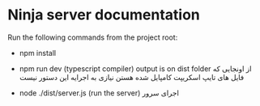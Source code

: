 # Ninja server documentation

Run the following commands from the project root:

- npm install

- npm run dev
  (typescript compiler) output is on dist folder
  از اونجایی که فایل های تایپ اسکریپت
  کامپایل شده هستن
  نیازی به اجرایه این دستور نیست

- node ./dist/server.js
  (run the server)
  اجرای سرور

